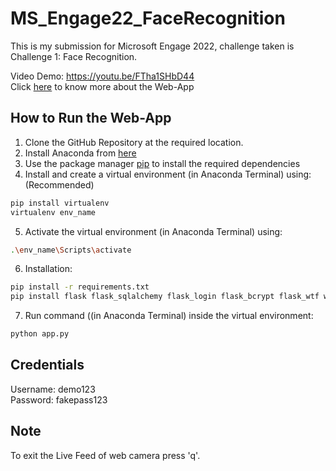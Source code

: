 # MS_Engage22_FaceRecognition
This is my submission for Microsoft Engage 2022, challenge taken is Challenge 1: Face Recognition.

Video Demo: https://youtu.be/FTha1SHbD44 <br/>
Click [here](https://drive.google.com/file/d/1zYGNFgYV_VYJas8NosinSNr2WfUqzuDG/view?usp=sharing) to know more about the Web-App 

## How to Run the Web-App

1. Clone the GitHub Repository at the required location. 
2. Install Anaconda from [here](https://www.anaconda.com/products/distribution)
3. Use the package manager [pip](https://pip.pypa.io/en/stable/) to install the required dependencies 
4. Install and create a virtual environment (in Anaconda Terminal) using: (Recommended)
```zsh
pip install virtualenv
virtualenv env_name
```
5. Activate the virtual environment (in Anaconda Terminal) using:
```zsh
.\env_name\Scripts\activate 
```
6. Installation:
```zsh
pip install -r requirements.txt 
pip install flask flask_sqlalchemy flask_login flask_bcrypt flask_wtf wtforms email_validator
```
7. Run command ((in Anaconda Terminal) inside the virtual environment:
```zsh
python app.py
```
## Credentials

Username: demo123 <br/>
Password: fakepass123

## Note
To exit the Live Feed of web camera press 'q'.
